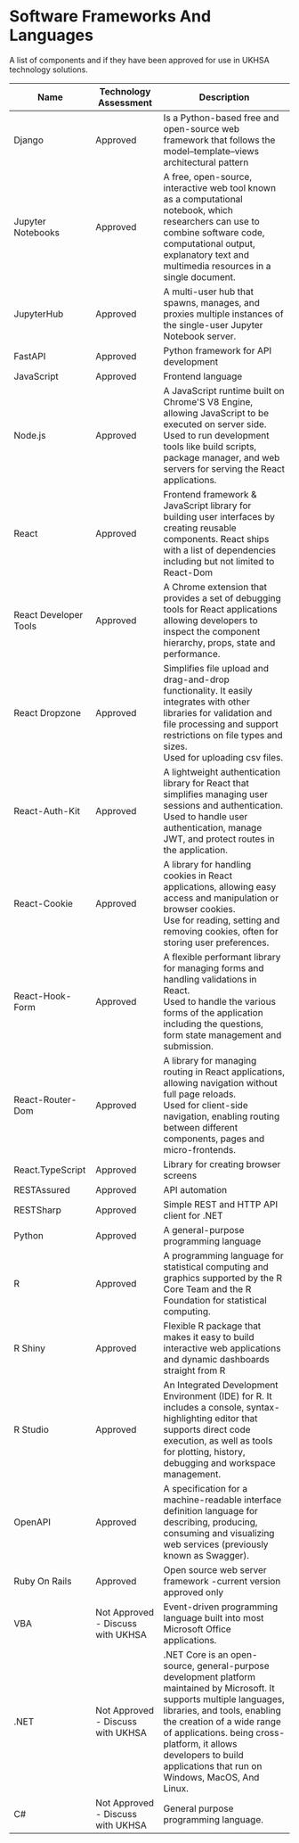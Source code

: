 # Software Frameworks And Languages

A list of components and if they have been approved for use in UKHSA technology solutions.

| Name | Technology Assessment | Description |
| - | - | - |
| Django | Approved | Is a Python-based free and open-source web framework that follows the model–template–views architectural pattern |
| Jupyter Notebooks | Approved | A free, open-source, interactive web tool known as a computational notebook, which researchers can use to combine software code, computational output, explanatory text and multimedia resources in a single document. |
| JupyterHub | Approved | A multi-user hub that spawns, manages, and proxies multiple instances of the single-user Jupyter Notebook server. |
| FastAPI | Approved | Python framework for API development |
| JavaScript | Approved | Frontend language |
| Node.js | Approved | A JavaScript runtime built on Chrome'S V8 Engine, allowing JavaScript to be executed on server side.<br>Used to run development tools like build scripts, package manager, and web servers for serving the React applications. |
| React | Approved | Frontend framework & JavaScript library for building user interfaces by creating reusable components. React ships with a list of dependencies including but not limited to React-Dom |
| React Developer Tools | Approved | A Chrome extension that provides a set of debugging tools for React applications allowing developers to inspect the component hierarchy, props, state and performance. |
| React Dropzone | Approved | Simplifies file upload and drag-and-drop functionality. It easily integrates with other libraries for validation and file processing and support restrictions on file types and sizes.<br>Used for uploading csv files. |
| React-Auth-Kit | Approved | A lightweight authentication library for React that simplifies managing user sessions and authentication.<br>Used to handle user authentication, manage JWT, and protect routes in the application. |
| React-Cookie | Approved | A library for handling cookies in React applications, allowing easy access and manipulation or browser cookies.<br>Use for reading, setting and removing cookies, often for storing user preferences. |
| React-Hook-Form | Approved | A flexible performant library for managing forms and handling validations in React.<br>Used to handle the various forms of the application including the questions, form state management and submission. |
| React-Router-Dom | Approved | A library for managing routing in React applications, allowing navigation without full page reloads.<br>Used for client-side navigation, enabling routing between different components, pages and micro-frontends. |
| React.TypeScript | Approved | Library for creating browser screens |
| RESTAssured | Approved | API automation |
| RESTSharp | Approved | Simple REST and HTTP API client for .NET |
| Python | Approved | A general-purpose programming language |
| R | Approved | A programming language for statistical computing and graphics supported by the R Core Team and the R Foundation for statistical computing. |
| R Shiny | Approved | Flexible R package that makes it easy to build interactive web applications and dynamic dashboards straight from R |
| R Studio | Approved | An Integrated Development Environment (IDE) for R. It includes a console, syntax-highlighting editor that supports direct code execution, as well as tools for plotting, history, debugging and workspace management. |
| OpenAPI | Approved | A specification for a machine-readable interface definition language for describing, producing, consuming and visualizing web services (previously known as Swagger). |
| Ruby On Rails | Approved | Open source web server framework -current version approved only |
| VBA | Not Approved - Discuss with UKHSA | Event-driven programming language built into most Microsoft Office applications. |
| .NET | Not Approved - Discuss with UKHSA | .NET Core is an open-source, general-purpose development platform maintained by Microsoft. It supports multiple languages, libraries, and tools, enabling the creation of a wide range of applications. being cross-platform, it allows developers to build applications that run on Windows, MacOS, And Linux. |
| C# | Not Approved - Discuss with UKHSA | General purpose programming language. |
